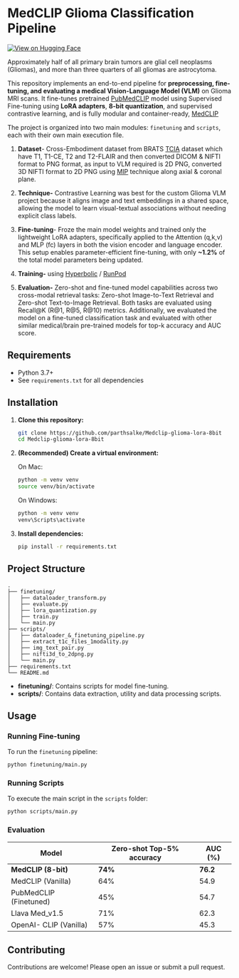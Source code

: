 # MedCLIP Glioma Classification Pipeline

[![View on Hugging Face](https://img.shields.io/badge/HuggingFace-Model-yellow?logo=huggingface&style=for-the-badge)](https://huggingface.co/parthsalke/medclip-glioma-lora-8bit)

Approximately half of all primary brain tumors are glial cell neoplasms (Gliomas), and more than three quarters of all gliomas are astrocytoma.

This repository implements an end-to-end pipeline for **preprocessing, fine-tuning, and evaluating a medical Vision-Language Model (VLM)** on Glioma MRI scans. It fine-tunes pretrained [PubMedCLIP](https://huggingface.co/flaviagiammarino/pubmed-clip-vit-base-patch32) model using Supervised Fine-tuning using **LoRA adapters**, **8-bit quantization**, and supervised contrastive learning, and is fully modular and container-ready, [MedCLIP](https://huggingface.co/parthsalke/medclip-glioma-lora-8bit)

The project is organized into two main modules: `finetuning` and `scripts`, each with their own main execution file.

1.	**Dataset**- Cross-Embodiment dataset from BRATS [TCIA](https://www.cancerimagingarchive.net/) dataset which have T1, T1-CE, T2 and T2-FLAIR and then converted DICOM & NIFTI format to PNG format, as input to VLM required is 2D PNG, converted 3D NIFTI format to 2D PNG using [MIP](https://en.wikipedia.org/wiki/Maximum_intensity_projection#:~:text=In%20scientific%20visualization%2C%20a%20maximum,to%20the%20plane%20of%20projection.) technique along axial & coronal plane.

2.	**Technique-** Contrastive Learning was best for the custom Glioma VLM project because it aligns image and text embeddings in a shared space, allowing the model to learn visual-textual associations without needing explicit class labels.
3.	**Fine-tuning**- Froze the main model weights and trained only the lightweight LoRA adapters, specifically applied to the Attention (q,k,v) and MLP (fc) layers in both the vision encoder and language encoder. This setup enables parameter-efficient fine-tuning, with only **~1.2%** of the total model parameters being updated.
4.	**Training-** using [Hyperbolic](https://app.hyperbolic.xyz/) / [RunPod](https://www.runpod.io/)
5.	**Evaluation-** Zero-shot and fine-tuned model capabilities across two cross-modal retrieval tasks: Zero-shot Image-to-Text Retrieval and Zero-shot Text-to-Image Retrieval.
   Both tasks are evaluated using Recall@K (R@1, R@5, R@10) metrics. Additionally, we evaluated the model on a fine-tuned classification task and evaluated with other similar medical/brain pre-trained models for top-k accuracy and AUC score.


## Requirements

- Python 3.7+
- See `requirements.txt` for all dependencies

## Installation

1. **Clone this repository:**
   ```bash
   git clone https://github.com/parthsalke/Medclip-glioma-lora-8bit
   cd Medclip-glioma-lora-8bit
   ```

2. **(Recommended) Create a virtual environment:**
   
   On Mac:
   ```bash
   python -m venv venv
   source venv/bin/activate 
   ```
   On Windows: 
   ```bash
   python -m venv venv
   venv\Scripts\activate
   ```

4. **Install dependencies:**
   ```bash
   pip install -r requirements.txt
   ```

## Project Structure

```
.
├── finetuning/
│   ├── dataloader_transform.py
│   ├── evaluate.py
│   ├── lora_quantization.py
│   ├── train.py
│   └── main.py
├── scripts/
│   ├── dataloader_&_finetuning_pipeline.py
│   ├── extract_t1c_files_1modality.py
│   ├── img_text_pair.py
│   ├── nifti3d_to_2dpng.py
│   └── main.py
├── requirements.txt
└── README.md
```

- **finetuning/**: Contains scripts for model fine-tuning.
- **scripts/**: Contains data extraction, utility and data processing scripts.

## Usage

### Running Fine-tuning

To run the `finetuning` pipeline:
```bash
python finetuning/main.py
```

### Running Scripts

To execute the main script in the `scripts` folder:
```bash
python scripts/main.py
```

### Evaluation
| Model                           | Zero-shot Top-5% accuracy           | AUC (%) |
|--------------------------------|--------------------------------------|---------|
| **MedCLIP (8-bit)**            | **74%**                              |**76.2** |
| MedCLIP (Vanilla)              | 64%                                  | 54.9    |
| PubMedCLIP (Finetuned)         | 45%                                  | 54.7    |
| Llava Med_v1.5                 | 71%                                  | 62.3    |
| OpenAI- CLIP (Vanilla)         | 57%                                  | 45.3    |


## Contributing

Contributions are welcome! Please open an issue or submit a pull request.
